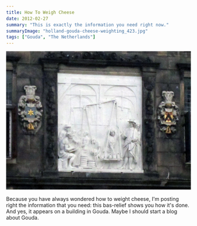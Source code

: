 ```yaml
---
title: How To Weigh Cheese
date: 2012-02-27
summary: "This is exactly the information you need right now."
summaryImage: "holland-gouda-cheese-weighting_423.jpg"
tags: ["Gouda", "The Netherlands"]
---
```


![](holland-gouda-cheese-weighting_423.jpg)

Because you have always wondered how to weight cheese, I'm posting right the information that you need: this bas-relief shows you how it's done. And yes, it appears on a building in Gouda. Maybe I should start a blog about Gouda.


